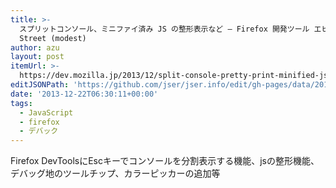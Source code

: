 ```yaml
---
title: >-
  スプリットコンソール、ミニファイ済み JS の整形表示など – Firefox 開発ツール エピソード 28 | Mozilla Developer
  Street (modest)
author: azu
layout: post
itemUrl: >-
  https://dev.mozilla.jp/2013/12/split-console-pretty-print-minified-js-and-more-firefox-developer-tools-episode-28/
editJSONPath: 'https://github.com/jser/jser.info/edit/gh-pages/data/2013/12/index.json'
date: '2013-12-22T06:30:11+00:00'
tags:
  - JavaScript
  - firefox
  - デバック
---
```

Firefox DevToolsにEscキーでコンソールを分割表示する機能、jsの整形機能、デバッグ地のツールチップ、カラーピッカーの追加等
